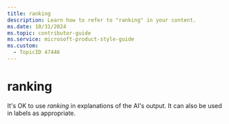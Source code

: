 ```yaml
---
title: ranking
description: Learn how to refer to "ranking" in your content.
ms.date: 10/31/2024
ms.topic: contributor-guide
ms.service: microsoft-product-style-guide
ms.custom:
  - TopicID 47446
---
```



# ranking

It's OK to use *ranking* in explanations of the AI's output. It can also be used in labels as appropriate.

  